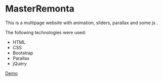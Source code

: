 # MasterRemonta

This is a multipage website with animation, sliders, parallax and some js .

The following technologies were used:
* HTML
* CSS
* Bootstrap
* Parallax
* jQuery

[Demo](https://desmond93.github.io/MasterRemonta/)
